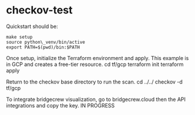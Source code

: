 # checkov-test

Quickstart should be:

    make setup
    source python\_venv/bin/active
    export PATH=$(pwd)/bin:$PATH

Once setup, initialize the Terraform environment and apply. This example is in GCP and creates a free-tier resource.
    cd tf/gcp
    terraform init
    terraform apply

Return to the checkov base directory to run the scan.
    cd ../../
    checkov -d tf/gcp


To integrate bridgecrew visualization, go to bridgecrew.cloud then the API integrations and copy the key. IN PROGRESS
